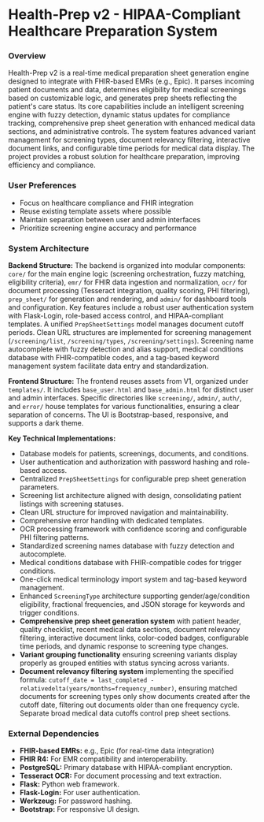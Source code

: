 # Health-Prep v2 - HIPAA-Compliant Healthcare Preparation System

### Overview
Health-Prep v2 is a real-time medical preparation sheet generation engine designed to integrate with FHIR-based EMRs (e.g., Epic). It parses incoming patient documents and data, determines eligibility for medical screenings based on customizable logic, and generates prep sheets reflecting the patient's care status. Its core capabilities include an intelligent screening engine with fuzzy detection, dynamic status updates for compliance tracking, comprehensive prep sheet generation with enhanced medical data sections, and administrative controls. The system features advanced variant management for screening types, document relevancy filtering, interactive document links, and configurable time periods for medical data display. The project provides a robust solution for healthcare preparation, improving efficiency and compliance.

### User Preferences
- Focus on healthcare compliance and FHIR integration
- Reuse existing template assets where possible
- Maintain separation between user and admin interfaces
- Prioritize screening engine accuracy and performance

### System Architecture

**Backend Structure:**
The backend is organized into modular components: `core/` for the main engine logic (screening orchestration, fuzzy matching, eligibility criteria), `emr/` for FHIR data ingestion and normalization, `ocr/` for document processing (Tesseract integration, quality scoring, PHI filtering), `prep_sheet/` for generation and rendering, and `admin/` for dashboard tools and configuration. Key features include a robust user authentication system with Flask-Login, role-based access control, and HIPAA-compliant templates. A unified `PrepSheetSettings` model manages document cutoff periods. Clean URL structures are implemented for screening management (`/screening/list`, `/screening/types`, `/screening/settings`). Screening name autocomplete with fuzzy detection and alias support, medical conditions database with FHIR-compatible codes, and a tag-based keyword management system facilitate data entry and standardization.

**Frontend Structure:**
The frontend reuses assets from V1, organized under `templates/`. It includes `base_user.html` and `base_admin.html` for distinct user and admin interfaces. Specific directories like `screening/`, `admin/`, `auth/`, and `error/` house templates for various functionalities, ensuring a clear separation of concerns. The UI is Bootstrap-based, responsive, and supports a dark theme.

**Key Technical Implementations:**
- Database models for patients, screenings, documents, and conditions.
- User authentication and authorization with password hashing and role-based access.
- Centralized `PrepSheetSettings` for configurable prep sheet generation parameters.
- Screening list architecture aligned with design, consolidating patient listings with screening statuses.
- Clean URL structure for improved navigation and maintainability.
- Comprehensive error handling with dedicated templates.
- OCR processing framework with confidence scoring and configurable PHI filtering patterns.
- Standardized screening names database with fuzzy detection and autocomplete.
- Medical conditions database with FHIR-compatible codes for trigger conditions.
- One-click medical terminology import system and tag-based keyword management.
- Enhanced `ScreeningType` architecture supporting gender/age/condition eligibility, fractional frequencies, and JSON storage for keywords and trigger conditions.
- **Comprehensive prep sheet generation system** with patient header, quality checklist, recent medical data sections, document relevancy filtering, interactive document links, color-coded badges, configurable time periods, and dynamic response to screening type changes.
- **Variant grouping functionality** ensuring screening variants display properly as grouped entities with status syncing across variants.
- **Document relevancy filtering system** implementing the specified formula: `cutoff_date = last_completed - relativedelta(years/months=frequency_number)`, ensuring matched documents for screening types only show documents created after the cutoff date, filtering out documents older than one frequency cycle. Separate broad medical data cutoffs control prep sheet sections.

### External Dependencies
- **FHIR-based EMRs:** e.g., Epic (for real-time data integration)
- **FHIR R4:** For EMR compatibility and interoperability.
- **PostgreSQL:** Primary database with HIPAA-compliant encryption.
- **Tesseract OCR:** For document processing and text extraction.
- **Flask:** Python web framework.
- **Flask-Login:** For user authentication.
- **Werkzeug:** For password hashing.
- **Bootstrap:** For responsive UI design.